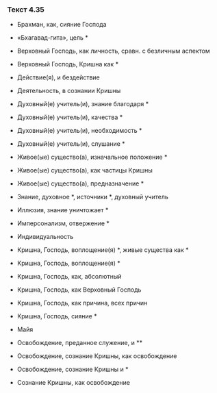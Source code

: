 ### Текст 4.35

- Брахман, как, сияние Господа

- «Бхагавад-гита», цель *

- Верховный Господь, как личность, сравн. с безличным аспектом

- Верховный Господь, Кришна как *

- Действие(я), и бездействие

- Деятельность, в сознании Кришны

- Духовный(е) учитель(и), знание благодаря *

- Духовный(е) учитель(и), качества *

- Духовный(е) учитель(и), необходимость *

- Духовный(е) учитель(и), слушание *

- Живое(ые) существо(а), изначальное положение *

- Живое(ые) существо(а), как частицы Кришны

- Живое(ые) существо(а), предназначение *

- Знание, духовное *, источники *, духовный учитель

- Иллюзия, знание уничтожает *

- Имперсонализм, отвержение *

- Индивидуальность

- Кришна, Господь, воплощение(я) *, живые существа как *

- Кришна, Господь, воплощение(я) *

- Кришна, Господь, как, абсолютный

- Кришна, Господь, как Верховный Господь

- Кришна, Господь, как причина, всех причин

- Кришна, Господь, сияние *

- Майя

- Освобождение, преданное служение, и **

- Освобождение, сознание Кришны, как освобождение

- Освобождение, сознание Кришны и *

- Сознание Кришны, как освобождение
	
